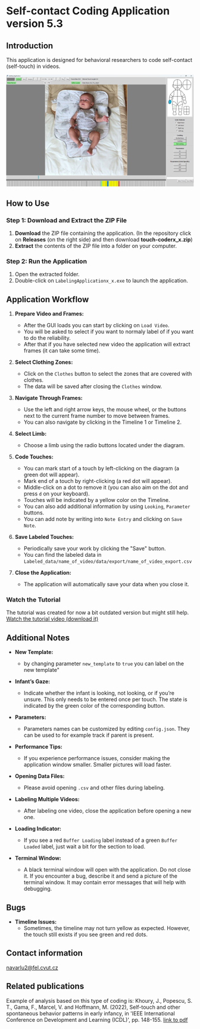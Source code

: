# Self-contact Coding Application version 5.3

## Introduction

This application is designed for behavioral researchers to code self-contact (self-touch) in videos.


![Showcase](readme_images/showcase.png)
## How to Use

### Step 1: Download and Extract the ZIP File

1. **Download** the ZIP file containing the application. (In the repository click on **Releases** (on the right side) and then download **touch-coderx_x.zip**)
2. **Extract** the contents of the ZIP file into a folder on your computer.

### Step 2: Run the Application

1. Open the extracted folder.
2. Double-click on `LabelingApplicationx_x.exe` to launch the application.



## Application Workflow

1. **Prepare Video and Frames:**
   - After the GUI loads you can start by clicking on `Load Video`.
   - You will be asked to select if you want to normaly label of if you want to do the reliability.
   - After that if you have selected new video the application will extract frames (it can take some time).

2. **Select Clothing Zones:**
   - Click on the `Clothes` button to select the zones that are covered with clothes.
   - The data will be saved after closing the `Clothes` window.
   
3. **Navigate Through Frames:**
   - Use the left and right arrow keys, the mouse wheel, or the buttons next to the current frame number to move between frames.
   - You can also navigate by clicking in the Timeline 1 or Timeline 2.

4. **Select Limb:**
   - Choose a limb using the radio buttons located under the diagram.

5. **Code Touches:**
   - You can mark start of a touch by left-clicking on the diagram (a green dot will appear).
   - Mark end of a touch by right-clicking (a red dot will appear).
   - Middle-click on a dot to remove it (you can also aim on the dot and press `d` on your keyboard).
   - Touches will be indicated by a yellow color on the Timeline.
   - You can also add additional information by using `Looking`, `Parameter` buttons.
   - You can add note by writing into `Note Entry` and clicking on `Save Note`.

6. **Save Labeled Touches:**
   - Periodically save your work by clicking the "Save" button.
   - You can find the labeled data in `Labeled_data/name_of_video/data/export/name_of_video_export.csv`

7. **Close the Application:**
   - The application will automatically save your data when you close it.

### Watch the Tutorial 
The tutorial was created for now a bit outdated version but might still help.
[Watch the tutorial video (download it)](./assets/tutorial.mp4)


## Additional Notes

- **New Template:**
  - by changing parameter `new_template` to `true` you can label on the new template"

- **Infant’s Gaze:**
  - Indicate whether the infant is looking, not looking, or if you’re unsure. This only needs to be entered once per touch. The state is indicated by the green color of the corresponding button.

- **Parameters:**
  - Parameters names can be customized by editing `config.json`. They can be used to for example track if parent is present.
  
- **Performance Tips:**
  - If you experience performance issues, consider making the application window smaller. Smaller pictures will load faster.

- **Opening Data Files:**
  - Please avoid opening `.csv` and other files during labeling.

- **Labeling Multiple Videos:**
  - After labeling one video, close the application before opening a new one.

- **Loading Indicator:**
  - If you see a red `Buffer Loading` label instead of a green `Buffer Loaded` label, just wait a bit for the section to load.

- **Terminal Window:**
  - A black terminal window will open with the application. Do not close it. If you encounter a bug, describe it and send a picture of the terminal window. It may contain error messages that will help with debugging.

## Bugs
- **Timeline Issues:**
  - Sometimes, the timeline may not turn yellow as expected. However, the touch still exists if you see green and red dots.


## Contact information
navarlu2@fel.cvut.cz
  ## Related publications
  Example of analysis based on this type of coding is:
  Khoury, J., Popescu, S. T., Gama, F., Marcel, V. and Hoffmann, M. (2022), Self-touch and other spontaneous behavior patterns in early infancy, in 'IEEE International Conference on Development and Learning (ICDL)', pp. 148-155. [link to pdf](https://drive.google.com/file/d/1iVgMr-8eJFPH8jU31ksDNmv4xWY_4s5q/view?usp=sharing)
  
